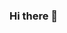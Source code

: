 ### Hi there 👋

<!--
**chandanmallik/chandanmallik** is a ✨ _special_ ✨ repository because its `README.md` (this file) appears on your GitHub profile.

Here are some ideas to get you started:

- 🔭 I’m currently working on various projects related to AI, Cloud computing, AWS 
- 🌱 I’m currently learning python , ml , tensorflow , numpy , swift 
- 👯 I’m looking to collaborate on basics of AI , and cloud computing
- 🤔 I’m looking for help with AI stuffs
- 💬 Ask me about 
- 📫 How to reach me: mail me at mrpchum@gamil.com
- 😄 Pronouns: chum
- ⚡ Fun fact: i am a btech student
-->
